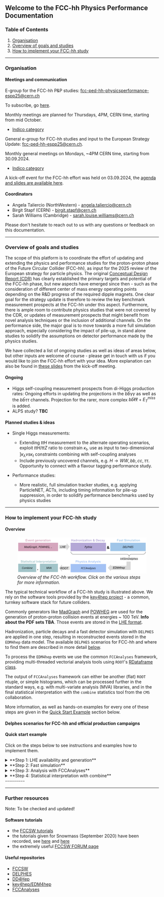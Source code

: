
## Welcome to the FCC-hh Physics Performance Documentation

### Table of Contents
1. [Organisation](#organisation)
2. [Overview of goals and studies](#overview-of-goals-and-studies)
3. [How to implement your FCC-hh study ](#how-to-implement-your-fcc-hh-study)

-----

### Organisation

#### Meetings and communication 

E-group for the FCC-hh P&P studies: [fcc-ped-hh-physicsperformance-espp25@cern.ch](mailto:fcc-ped-hh-physicsperformance-espp25@cern.ch)

To subscribe, go [here](https://e-groups.cern.ch/e-groups/EgroupsSearchForm.do).

Monthly meetings are planned for Thursdays, 4PM, CERN time, starting from mid October.
- [Indico category](https://indico.cern.ch/category/18814/)

General e-group for FCC-hh studies and input to the European Strategy Update: [fcc-ped-hh-espp25@cern.ch](mailto:fcc-ped-hh-espp25@cern.ch).

Monthly general meetings on Mondays, ~4PM CERN time, starting from 30.09.2024. 
- [Indico category](https://indico.cern.ch/category/18815/)

A kick-off event for the FCC-hh effort was held on 03.09.2024, the [agenda and slides are available here](https://indico.cern.ch/event/1439072/timetable/).

#### Coordinators
- Angela Taliercio (NorthWestern) - angela.taliercio@cern.ch
- Birgit Stapf (CERN) - birgit.stapf@cern.ch
- Sarah Williams (Cambridge) - sarah.louise.williams@cern.ch

Please don't hesitate to reach out to us with any questions or feedback on this documentation. 

<!-- #### Physics Performance meetings -->
<!-- 
O(monthly) meetings: Mondays, 3pm-5pm, CERN time. Usually the third Monday of each month. 
- [indico category "Physics Performance"](https://indico.cern.ch/category/12894/).


E-group used for announcements: **FCC-PED-FeasibilityStudy**.  -->


---------

### Overview of goals and studies

The scope of this platform is to coordinate the effort of updating and extending the physics and performance studies for the proton-proton phase of the Future Circular Collider (FCC-hh), as input for the 2025 review of the European strategy for particle physics. The original [Conceptual Design Report (CDR)](https://link.springer.com/article/10.1140/epjc/s10052-019-6904-3) has clearly established the primary targets and potential of the FCC-hh phase, but new aspects have emerged since then - such as the consideration of different center of mass energy operating points depending on the R&D progress of the required dipple magnets. One clear goal for the strategy update is therefore to review the key benchmark measurement prospects at the FCC-hh under this aspect. Furthermore, there is ample room to contribute physics studies that were not covered by the CDR, or updates of measurement prospects that might benefit from novel analysis techniques or the inclusion of additional channels. On the performance side, the major goal is to move towards a more full simulation approach, especially considering the impact of pile-up, in stand alone studies to solidify the assumptions on detector performance made by the physics studies. 

We have collected a list of ongoing studies as well as ideas of areas below, but other inputs are welcome of course - please get in touch with us if you would like to join the FCC-hh effort with your idea. More explanation can also be found in [these slides](https://indico.cern.ch/event/1439072/contributions/6106999/attachments/2920406/5125885/FCC-hh%20workshop.pdf) from the kick-off meeting. 


#### Ongoing 

- Higgs self-coupling measurement prospects from di-Higgs production rates: Ongoing efforts in updating the projections in the $b\bar{b}\gamma\gamma$ as well as the $b\bar{b}\tau\tau$ channels. Projection for the rarer, more complex $b\bar{b}\ell\ell + E_{T}^{miss}$ is added. 
- ALPS study? **TBC**

#### Planned studies & ideas 
- Single Higgs measurements:
    - Extending $ttH$ measurement to the alternate operating scenarios, exploit $ttH/ttZ$ ratio to constrain $\kappa_t$, use as input to two-dimensional $]\kappa_\lambda vs \kappa_t$ constraints combining with self-coupling analyses
    - Include previously uncovered channels, e.g. $H \rightarrow WW, bb, cc, \tau\tau$. Opportunity to connect with a flavour tagging performance study. 

- Performance studies:
    - More realistic, full simulation tracker studies, e.g. applying ParticleNET, ACTs, including timing information for pile-up suppression, in order to solidify performance benchmarks used by physics studies


----------

### How to implement your FCC-hh study 

#### Overview

 <figure>
  <img src="images/flowchart_fcc_hh_workflow.png" alt="Overview of technical workflow" usemap="#techworkflow">
  <figcaption> <em> Overview of the FCC-hh workflow. Click on the various steps for more information. </em> </figcaption>
</figure> 

<map name="techworkflow">
    <area shape="rect" coords="6,37,279,90" alt="Event generation tutorial for FCC" href="https://hep-fcc.github.io/fcc-tutorials/main/fast-sim-and-analysis/FccFastSimGeneration.html" target="_blank">
    <area shape="rect" coords="286,51,337,73" alt="LHE events database for FCC-hh" href="https://fcc-physics-events.web.cern.ch/FCChh/LHEevents.php" target="_blank">
    <area shape="rect" coords="365,37,607,90" alt="Pythia8" href="https://www.pythia.org/" target="_blank">
    <area shape="rect" coords="637,37,878,90" alt="DELPHES framework for fast simulation of a generic collider experiment" href="https://cp3.irmp.ucl.ac.be/projects/delphes" target="_blank">
    <area shape="rect" coords="705,135,825,155" alt="k4SimDelphes" href="https://github.com/key4hep/k4SimDelphes" target="_blank"> 
    <!-- Alternatively link tutorial> <area shape="rect" coords="705,135,825,155" alt="Tutorial how to use k4SimDelphes" href="https://hep-fcc.github.io/fcc-tutorials/main/fast-sim-and-analysis/k4simdelphes/doc/starterkit/FccFastSimDelphes/Readme.html target="_blank">  -->
    <area shape="rect" coords="640,195,776,220" alt="EDM4hep event data model" href="https://github.com/key4hep/EDM4hep" target="_blank"> 
    <area shape="rect" coords="365,182,607,237" alt="FCCAnalyses framework" href="https://github.com/HEP-FCC/FCCAnalyses" target="_blank"> 
    <area shape="rect" coords="294,197,357,220" alt="ROOT trees information" href="https://root.cern/manual/trees/" target="_blank"> 
    <area shape="rect" coords="6,182,128,237" alt="CMS combine package documentation" href="https://cms-analysis.github.io/HiggsAnalysis-CombinedLimit/latest/" target="_blank">
</map>

The typical technical workflow of a FCC-hh study is illustrated above. We rely on the software tools provided by the [key4hep project](https://github.com/key4hep) - a common, turnkey software stack for future colliders. 

Commonly generators like [MadGraph](https://launchpad.net/mg5amcnlo) and [POWHEG](https://powhegbox.mib.infn.it/) are used for the generation of proton-proton collision events at energies ~ 100 TeV. **Info about the PDF sets TBA**. Those events are stored in the [LHE format](https://arxiv.org/abs/hep-ph/0609017). 

Hadronization, particle decays and a fast detector simulation with `DELPHES` are applied in one step, resulting in reconstructed events stored in the `EDM4hep` data model. The available `DELPHES` scenarios for FCC-hh and where to find them are described in more detail [below](#delphes-scenarios-for-FCC-hh-and-official-production-campaigns). 

To process the `EDM4hep` events we use the common `FCCAnalyses` framework, providing multi-threaded vectorial analysis tools using `ROOT`'s [RDataframe class](https://root.cern/doc/master/classROOT_1_1RDataFrame.html). 

The output of `FCCAnalyses` framework can either be another (flat) `ROOT` ntuple, or simple histograms, which can be processed further in the standard ways, e.g. with multi-variate analysis (MVA) libraries, and in the final statistical interpretation with the `combine` statistics tool from the `CMS` collaboration. 

More information, as well as hands-on examples for every one of these steps are given in the [Quick Start Example](#quick-start-example) section below. 

#### Delphes scenarios for FCC-hh and official production campaigns


#### Quick start example 

Click on the steps below to see instructions and examples how to implement them. 

<details>
  <summary>**Step 1: LHE availability and generation** </summary>
    You can find all already generated processes in the LHE database for FCC-hh [under this link](https://fcc-physics-events.web.cern.ch/FCChh/LHEevents.php). 
</details>

<details>
  <summary>**Step 2: Fast simulation** </summary>
    **Describtion to be added**
</details>

<details>
  <summary>**Step 3: Analysis with FCCAnalyses** </summary>
    **Describtion to be added**
</details>

<details>
  <summary>**Step 4: Statistical interpretation with combine** </summary>
    **Describtion to be added**
</details>
----------


----------
 
### Further resources 

Note: To be checked and updated! 

#### Software tutorials

- the [FCCSW tutorials](https://hep-fcc.github.io/fcc-tutorials/)
- the tutorials given for Snowmass (September 2020) have been recorded, see [here](https://indico.cern.ch/event/945608/timetable/#20200922.detailed) and [here](https://indico.cern.ch/event/949950/timetable/?layout=room#20200929.detailed)
- the extremely useful [FCCSW FORUM page](https://fccsw-forum.web.cern.ch/)


#### Useful repositories
- [FCCSW](https://github.com/HEP-FCC/FCCSW)
- [DELPHES]( https://github.com/delphes/delphes)
- [DD4Hep](https://github.com/AIDASoft/DD4hep)
- [key4hep/EDM4hep](https://github.com/key4hep/EDM4hep)
- [FCCAnalyses](https://github.com/HEP-FCC/FCCAnalyses)



